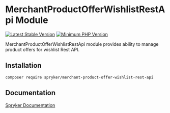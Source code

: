 # MerchantProductOfferWishlistRestApi Module
[![Latest Stable Version](https://poser.pugx.org/spryker/merchant-product-offer-wishlist-rest-api/v/stable.svg)](https://packagist.org/packages/spryker/merchant-product-offer-wishlist-rest-api)
[![Minimum PHP Version](https://img.shields.io/badge/php-%3E%3D%208.3-8892BF.svg)](https://php.net/)

MerchantProductOfferWishlistRestApi module provides ability to manage product offers for wishlist Rest API.

## Installation

```
composer require spryker/merchant-product-offer-wishlist-rest-api
```

## Documentation

[Spryker Documentation](https://docs.spryker.com)
